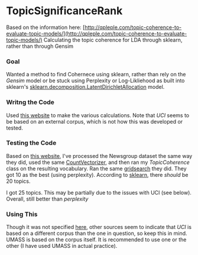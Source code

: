 # TopicSignificanceRank
Based on the information here: [http://qpleple.com/topic-coherence-to-evaluate-topic-models/](http://qpleple.com/topic-coherence-to-evaluate-topic-models/)
Calculating the topic coherence for LDA through sklearn, rather than through Gensim

### Goal
Wanted a method to find Cohernece using sklearn, rather than rely on the *Gensim* model or be stuck using Perplexity or Log-Likliehood as built into sklearn's [sklearn.decomposition.LatentDirichletAllocation](https://scikit-learn.org/stable/modules/generated/sklearn.decomposition.LatentDirichletAllocation.html) model.

### Writng the Code
Used [this website](http://qpleple.com/topic-coherence-to-evaluate-topic-models/) to make the various calculations.  Note that *UCI* seems to be based on an external corpus, which is not how this was developed or tested.

### Testing the Code
Based on [this website](https://www.machinelearningplus.com/nlp/topic-modeling-python-sklearn-examples/), I've processed the Newsgroup dataset the same way they did, used the same [CountVectorizer](https://scikit-learn.org/stable/modules/generated/sklearn.feature_extraction.text.CountVectorizer.html), and then ran my *TopicCoherence* class on the resulting vocabulary.
Ran the same [gridsearch](https://www.machinelearningplus.com/nlp/topic-modeling-python-sklearn-examples/#11howtogridsearchthebestldamodel) they did.  They got 10 as the best (using perplexity).  According to [sklearn](https://scikit-learn.org/0.19/datasets/twenty_newsgroups.html), there *should* be 20 topics.

I got 25 topics.  This may be partially due to the issues with UCI (see below).  Overall, still better than *perplexity*

### Using This
Though it was not specified [here](http://qpleple.com/topic-coherence-to-evaluate-topic-models/), other sources seem to indicate that *UCI* is based on a different corpus than the one in question, so keep this in mind.  UMASS is based on the corpus itself.  It is recommended to use one or the other (I have used UMASS in actual practice).